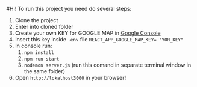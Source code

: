 #Hi! To run this project you need do several steps:

1. Clone the project
2. Enter into cloned folder
3. Create your own KEY for GOOGLE MAP in [Google Console](https://console.cloud.google.com)
4. Insert this key inside `.env` file `REACT_APP_GOOGLE_MAP_KEY= "YOR_KEY"`
5. In console run:
   1. `npm install`
   2. `npm run start`
   3. `nodemon server.js` (run this comand in separate terminal window in the same folder)
6. Open `http://lokalhost3000` in your browser!
